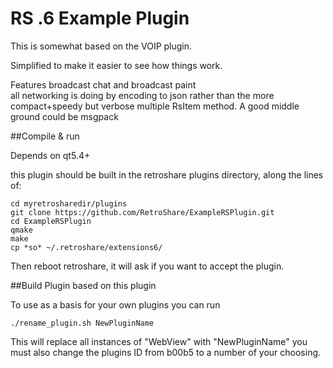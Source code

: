 RS .6 Example Plugin
==================

This is somewhat based on the VOIP plugin.

Simplified to make it easier to see how things work.

Features broadcast chat and broadcast paint  
all networking is doing by encoding to json rather than the more compact+speedy but verbose multiple RsItem method.
A good middle ground could be msgpack

##Compile & run

Depends on qt5.4+

this plugin should be built in the retroshare plugins directory, along the lines of:

    cd myretrosharedir/plugins
    git clone https://github.com/RetroShare/ExampleRSPlugin.git
    cd ExampleRSPlugin
    qmake
    make
    cp *so* ~/.retroshare/extensions6/

Then reboot retroshare, it will ask if you want to accept the plugin.

##Build Plugin based on this plugin

To use as a basis for your own plugins you can run

    ./rename_plugin.sh NewPluginName

This will replace all instances of "WebView" with "NewPluginName"
you must also change the plugins ID from b00b5 to a number of your choosing.
